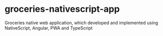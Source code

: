 # groceries-nativescript-app
Groceries native web application, which developed and implemented using NativeScript, Angular, PWA and TypeScript

